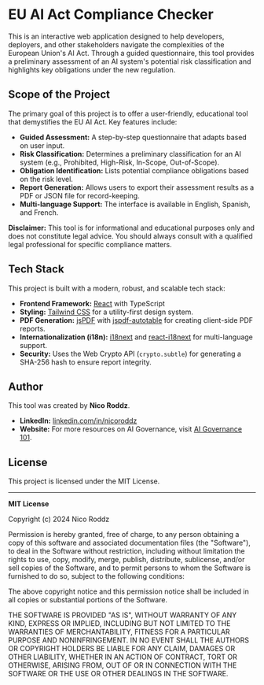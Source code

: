 # EU AI Act Compliance Checker

This is an interactive web application designed to help developers, deployers, and other stakeholders navigate the complexities of the European Union's AI Act. Through a guided questionnaire, this tool provides a preliminary assessment of an AI system's potential risk classification and highlights key obligations under the new regulation.

## Scope of the Project

The primary goal of this project is to offer a user-friendly, educational tool that demystifies the EU AI Act. Key features include:

- **Guided Assessment:** A step-by-step questionnaire that adapts based on user input.
- **Risk Classification:** Determines a preliminary classification for an AI system (e.g., Prohibited, High-Risk, In-Scope, Out-of-Scope).
- **Obligation Identification:** Lists potential compliance obligations based on the risk level.
- **Report Generation:** Allows users to export their assessment results as a PDF or JSON file for record-keeping.
- **Multi-language Support:** The interface is available in English, Spanish, and French.

**Disclaimer:** This tool is for informational and educational purposes only and does not constitute legal advice. You should always consult with a qualified legal professional for specific compliance matters.

## Tech Stack

This project is built with a modern, robust, and scalable tech stack:

- **Frontend Framework:** [React](https://reactjs.org/) with TypeScript
- **Styling:** [Tailwind CSS](https://tailwindcss.com/) for a utility-first design system.
- **PDF Generation:** [jsPDF](https://github.com/parallax/jsPDF) with [jspdf-autotable](https://github.com/simonbengtsson/jsPDF-AutoTable) for creating client-side PDF reports.
- **Internationalization (i18n):** [i18next](https://www.i18next.com/) and [react-i18next](https://react.i18next.com/) for multi-language support.
- **Security:** Uses the Web Crypto API (`crypto.subtle`) for generating a SHA-256 hash to ensure report integrity.

## Author

This tool was created by **Nico Roddz**.

- **LinkedIn:** [linkedin.com/in/nicoroddz](https://www.linkedin.com/in/nicoroddz/)
- **Website:** For more resources on AI Governance, visit [AI Governance 101](https://www.aigovernance101.com).

## License

This project is licensed under the MIT License.

---

**MIT License**

Copyright (c) 2024 Nico Roddz

Permission is hereby granted, free of charge, to any person obtaining a copy
of this software and associated documentation files (the "Software"), to deal
in the Software without restriction, including without limitation the rights
to use, copy, modify, merge, publish, distribute, sublicense, and/or sell
copies of the Software, and to permit persons to whom the Software is
furnished to do so, subject to the following conditions:

The above copyright notice and this permission notice shall be included in all
copies or substantial portions of the Software.

THE SOFTWARE IS PROVIDED "AS IS", WITHOUT WARRANTY OF ANY KIND, EXPRESS OR
IMPLIED, INCLUDING BUT NOT LIMITED TO THE WARRANTIES OF MERCHANTABILITY,
FITNESS FOR A PARTICULAR PURPOSE AND NONINFRINGEMENT. IN NO EVENT SHALL THE
AUTHORS OR COPYRIGHT HOLDERS BE LIABLE FOR ANY CLAIM, DAMAGES OR OTHER
LIABILITY, WHETHER IN AN ACTION OF CONTRACT, TORT OR OTHERWISE, ARISING FROM,
OUT OF OR IN CONNECTION WITH THE SOFTWARE OR THE USE OR OTHER DEALINGS IN THE
SOFTWARE.
